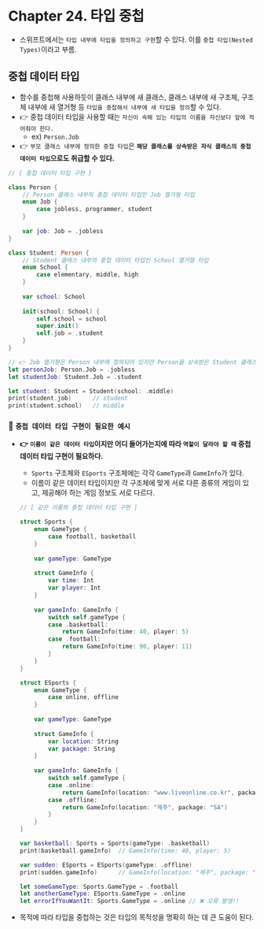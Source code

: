 # **Chapter 24. 타입 중첩**
- 스위프트에서는 `타입 내부에 타입을 정의하고 구현`할 수 있다. 이를 `중첩 타입(Nested Types)`이라고 부름.


## 중첩 데이터 타입
- 함수를 중첩해 사용하듯이 클래스 내부에 새 클래스, 클래스 내부에 새 구조체, 구조체 내부에 새 열거형 등 `타입을 중첩해서 내부에 새 타입을 정의`할 수 있다.
- 👉 중첩 데이터 타입을 사용할 때는 `자신이 속해 있는 타입의 이름을 자신보다 앞에 적어줘야 한다.`
  - ex) `Person.Job`
- 👉 `부모 클래스 내부에 정의한 중첩 타입`은 **`해당 클래스를 상속받은 자식 클래스의 중첩 데이터 타입`으로도 취급할 수 있다.**
``` Swift
// [ 중첩 데이터 타입 구현 ]

class Person {
    // Person 클래스 내부의 중첩 데이터 타입인 Job 열거형 타입
    enum Job {
        case jobless, programmer, student
    }
    
    var job: Job = .jobless
}

class Student: Person {
    // Student 클래스 내부의 중첩 데이터 타입인 School 열거형 타입
    enum School {
        case elementary, middle, high
    }
    
    var school: School
    
    init(school: School) {
        self.school = school
        super.init()
        self.job = .student
    }
}

// 👉 Job 열거형은 Person 내부에 정의되어 있지만 Person을 상속받은 Student 클래스의 중첩 데이터 타입으로도 취급할 수 있다.
let personJob: Person.Job = .jobless
let studentJob: Student.Job = .student

let student: Student = Student(school: .middle)
print(student.job)      // student
print(student.school)   // middle
```

### 📌 `중첩 데이터 타입 구현이 필요한 예시`
- **👉 `이름이 같은 데이터 타입`이지만 어디 들어가는지에 따라 `역할이 달라야 할 때` 중첩 데이터 타입 구현이 필요하다.**
  - `Sports` 구조체와 `ESports` 구조체에는 각각 `GameType`과 `GameInfo`가 있다.
  - 이름이 같은 데이터 타입이지만 각 구조체에 맞게 서로 다른 종류의 게임이 있고, 제공해야 하는 게임 정보도 서로 다르다.

  ``` Swift
  // [ 같은 이름의 중첩 데이터 타입 구현 ]
  
  struct Sports {
      enum GameType {
          case football, basketball
      }
      
      var gameType: GameType
      
      struct GameInfo {
          var time: Int
          var player: Int
      }
      
      var gameInfo: GameInfo {
          switch self.gameType {
          case .basketball:
              return GameInfo(time: 40, player: 5)
          case .football:
              return GameInfo(time: 90, player: 11)
          }
      }
  }
  
  struct ESports {
      enum GameType {
          case online, offline
      }
      
      var gameType: GameType
      
      struct GameInfo {
          var location: String
          var package: String
      }
      
      var gameInfo: GameInfo {
          switch self.gameType {
          case .online:
              return GameInfo(location: "www.liveonline.co.kr", package: "LoL")
          case .offline:
              return GameInfo(location: "제주", package: "SA")
          }
      }
  }
  
  var basketball: Sports = Sports(gameType: .basketball)
  print(basketball.gameInfo)  // GameInfo(time: 40, player: 5)
  
  var sudden: ESports = ESports(gameType: .offline)
  print(sudden.gameInfo)      // GameInfo(location: "제주", package: "SA")
  
  let someGameType: Sports.GameType = .football
  let anotherGameType: ESports.GameType = .online
  let errorIfYouWantIt: Sports.GameType = .online // ❌ 오류 발생!!
  ```

- 목적에 따라 타입을 중첩하는 것은 타입의 목적성을 명확히 하는 데 큰 도움이 된다.